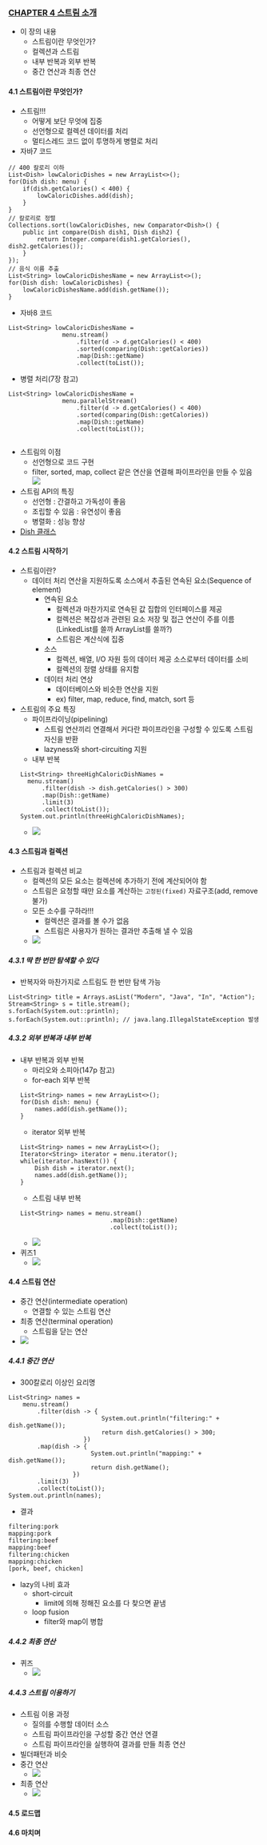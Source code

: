 ### [CHAPTER 4 스트림 소개](https://livebook.manning.com/book/modern-java-in-action/chapter-4/)
* 이 장의 내용
    - 스트림이란 무엇인가?
    - 컬렉션과 스트림
    - 내부 반복과 외부 반복
    - 중간 연산과 최종 연산
#### 4.1 스트림이란 무엇인가?
* 스트림!!!
    - 어떻게 보단 무엇에 집중
    - 선언형으로 컬렉션 데이터를 처리
    - 멀티스레드 코드 없이 투명하게 병렬로 처리
* 자바7 코드
```
// 400 칼로리 이하
List<Dish> lowCaloricDishes = new ArrayList<>();
for(Dish dish: menu) {
    if(dish.getCalories() < 400) {
        lowCaloricDishes.add(dish);
    }
}
// 칼로리로 정렬
Collections.sort(lowCaloricDishes, new Comparator<Dish>() {
    public int compare(Dish dish1, Dish dish2) {
        return Integer.compare(dish1.getCalories(), dish2.getCalories());
    }
});
// 음식 이름 추출
List<String> lowCaloricDishesName = new ArrayList<>();
for(Dish dish: lowCaloricDishes) {
    lowCaloricDishesName.add(dish.getName());
}
```
* 자바8 코드
``` 
List<String> lowCaloricDishesName =
               menu.stream()
                   .filter(d -> d.getCalories() < 400)
                   .sorted(comparing(Dish::getCalories))
                   .map(Dish::getName)
                   .collect(toList());
```
* 병렬 처리(7장 참고)
``` 
List<String> lowCaloricDishesName =
               menu.parallelStream()
                   .filter(d -> d.getCalories() < 400)
                   .sorted(comparing(Dish::getCalories))
                   .map(Dish::getName)
                   .collect(toList());


```
* 스트림의 이점
    - 선언형으로 코드 구현
    - filter, sorted, map, collect 같은 연산을 연결해 파이프라인을 만들 수 있음
    ![](images/chainging.jpg)
* 스트림 API의 특징
    - 선언형 : 간결하고 가독성이 좋음
    - 조립할 수 있음 : 유연성이 좋음
    - 병렬화 : 성능 향상
* [Dish 클래스](../../../src/main/java/com/study/modern/ch04/Dish.java)
#### 4.2 스트림 시작하기
* 스트림이란?
    - 데이터 처리 연산을 지원하도록 소스에서 추출된 연속된 요소(Sequence of element)
        - 연속된 요소
            - 컬렉션과 마찬가지로 연속된 값 집합의 인터페이스를 제공
            - 컬렉션은 복잡성과 관련된 요소 저장 및 접근 연산이 주를 이름(LinkedList를 쓸까 ArrayList를 쓸까?)
            - 스트림은 계산식에 집중
        - 소스
            - 컬렉션, 배열, I/O 자원 등의 데이터 제공 소스로부터 데이터를 소비
            - 컬렉션의 정렬 상태를 유지함
        - 데이터 처리 연상
            - 데이터베이스와 비슷한 연산을 지원
            - ex) filter, map, reduce, find, match, sort 등
* 스트림의 주요 특징
    - 파이프라이닝(pipelining)
        - 스트림 연산끼리 연결해서 커다란 파이프라인을 구성할 수 있도록 스트림 자신을 반환
        - lazyness와 short-circuiting 지원
    - 내부 반복
    ``` 
    List<String> threeHighCaloricDishNames =
      menu.stream()
          .filter(dish -> dish.getCalories() > 300)
          .map(Dish::getName)
          .limit(3)
          .collect(toList());
    System.out.println(threeHighCaloricDishNames);
    ```
    - ![](images/step.jpg)
#### 4.3 스트림과 컬렉션
* 스트림과 컬렉션 비교
    - 컬렉션의 모든 요소는 컬렉션에 추가하기 전에 계산되어야 함
    - 스트림은 요청할 때만 요소를 계산하는 ```고정된(fixed)``` 자료구조(add, remove 불가)
    - 모든 소수를 구하라!!!
        - 컬렉션은 결과를 볼 수가 없음
        - 스트림은 사용자가 원하는 결과만 추출해 낼 수 있음
    - ![](images/streamVsCollection.jpg)
##### 4.3.1 딱 한 번만 탐색할 수 있다
* 반복자와 마찬가지로 스트림도 한 번만 탐색 가능
``` 
List<String> title = Arrays.asList("Modern", "Java", "In", "Action");
Stream<String> s = title.stream();
s.forEach(System.out::println);
s.forEach(System.out::println); // java.lang.IllegalStateException 발생
```
##### 4.3.2 외부 반복과 내부 반복
* 내부 반복과 외부 반복
    - 마리오와 소피아(147p 참고)
    - for-each 외부 반복
    ``` 
    List<String> names = new ArrayList<>();
    for(Dish dish: menu) {
        names.add(dish.getName());
    }
    ```
    - iterator 외부 반복
    ``` 
    List<String> names = new ArrayList<>();
    Iterator<String> iterator = menu.iterator();
    while(iterator.hasNext()) {
        Dish dish = iterator.next();
        names.add(dish.getName());
    }
    ```
    - 스트림 내부 반복
    ``` 
    List<String> names = menu.stream()
                             .map(Dish::getName)
                             .collect(toList());
    ```
    - ![](images/internalVsExternal.jpg)
* 퀴즈1
    - ![](images/quiz1.png)
#### 4.4 스트림 연산
* 중간 연산(intermediate operation)
    - 연결할 수 있는 스트림 연산
* 최종 연산(terminal operation)
    - 스트림을 닫는 연산
* ![](images/intermediateVsTerminal.jpg)
##### 4.4.1 중간 연산
* 300칼로리 이상인 요리명
``` 
List<String> names =
    menu.stream()
        .filter(dish -> {
                          System.out.println("filtering:" + dish.getName());
                          return dish.getCalories() > 300;
                     })
        .map(dish -> {
                       System.out.println("mapping:" + dish.getName());
                       return dish.getName();
                  })
        .limit(3)
        .collect(toList());
System.out.println(names);
```
* 결과
``` 
filtering:pork
mapping:pork
filtering:beef
mapping:beef
filtering:chicken
mapping:chicken
[pork, beef, chicken]
```
* lazy의 나비 효과
    - short-circuit
        - limit에 의해 정해진 요소를 다 찾으면 끝냄
    - loop fusion
        - filter와 map이 병합
##### 4.4.2 최종 연산
* 퀴즈
    - ![](images/quiz2.png)
##### 4.4.3 스트림 이용하기
* 스트림 이용 과정
    - 질의를 수행할 데이터 소스
    - 스트림 파이프라인을 구성할 중간 연산 연결
    - 스트림 파이프라인을 실행하여 결과를 만들 최종 연산
* 빌더패턴과 비슷
* 중간 연산
    - ![](images/intermediateOperations.png)
* 최종 연산
    - ![](images/ternalOperations.png)

#### 4.5 로드맵
#### 4.6 마치며
